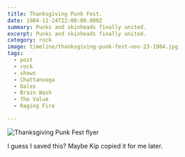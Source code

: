 ```yaml
---
title: Thanksgiving Punk Fest.
date: 1984-11-24T22:00:00.000Z
summary: Punks and skinheads finally united.
excerpt: Punks and skinheads finally united.
category: rock
image: timeline/thanksgiving-punk-fest-nov-23-1984.jpg
tags:
  - post 
  - rock
  - shows
  - Chattanooga
  - Dales
  - Brain Wash
  - The Value
  - Raging Fire

---
```


![Thanksgiving Punk Fest flyer](/static/img/rock/thanksgiving-punk-fest-nov-23-1984.jpg "Thanksgiving Punk Fest flyer")

I guess I saved this? Maybe Kip copied it for me later.